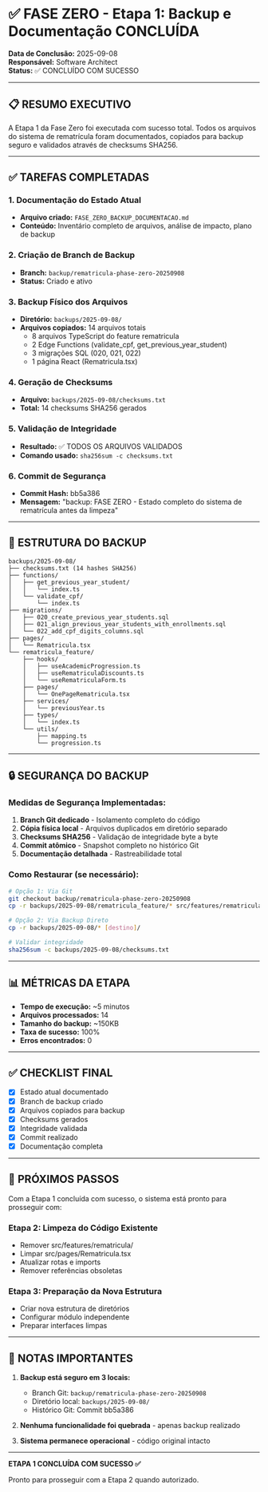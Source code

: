 # ✅ FASE ZERO - Etapa 1: Backup e Documentação CONCLUÍDA

**Data de Conclusão:** 2025-09-08  
**Responsável:** Software Architect  
**Status:** ✅ CONCLUÍDO COM SUCESSO

---

## 📋 RESUMO EXECUTIVO

A Etapa 1 da Fase Zero foi executada com sucesso total. Todos os arquivos do sistema de rematrícula foram documentados, copiados para backup seguro e validados através de checksums SHA256.

---

## ✅ TAREFAS COMPLETADAS

### 1. Documentação do Estado Atual
- **Arquivo criado:** `FASE_ZERO_BACKUP_DOCUMENTACAO.md`
- **Conteúdo:** Inventário completo de arquivos, análise de impacto, plano de backup

### 2. Criação de Branch de Backup
- **Branch:** `backup/rematricula-phase-zero-20250908`
- **Status:** Criado e ativo

### 3. Backup Físico dos Arquivos
- **Diretório:** `backups/2025-09-08/`
- **Arquivos copiados:** 14 arquivos totais
  - 8 arquivos TypeScript do feature rematricula
  - 2 Edge Functions (validate_cpf, get_previous_year_student)
  - 3 migrações SQL (020, 021, 022)
  - 1 página React (Rematricula.tsx)

### 4. Geração de Checksums
- **Arquivo:** `backups/2025-09-08/checksums.txt`
- **Total:** 14 checksums SHA256 gerados

### 5. Validação de Integridade
- **Resultado:** ✅ TODOS OS ARQUIVOS VALIDADOS
- **Comando usado:** `sha256sum -c checksums.txt`

### 6. Commit de Segurança
- **Commit Hash:** bb5a386
- **Mensagem:** "backup: FASE ZERO - Estado completo do sistema de rematrícula antes da limpeza"

---

## 📂 ESTRUTURA DO BACKUP

```
backups/2025-09-08/
├── checksums.txt (14 hashes SHA256)
├── functions/
│   ├── get_previous_year_student/
│   │   └── index.ts
│   └── validate_cpf/
│       └── index.ts
├── migrations/
│   ├── 020_create_previous_year_students.sql
│   ├── 021_align_previous_year_students_with_enrollments.sql
│   └── 022_add_cpf_digits_columns.sql
├── pages/
│   └── Rematricula.tsx
└── rematricula_feature/
    ├── hooks/
    │   ├── useAcademicProgression.ts
    │   ├── useRematriculaDiscounts.ts
    │   └── useRematriculaForm.ts
    ├── pages/
    │   └── OnePageRematricula.tsx
    ├── services/
    │   └── previousYear.ts
    ├── types/
    │   └── index.ts
    └── utils/
        ├── mapping.ts
        └── progression.ts
```

---

## 🔒 SEGURANÇA DO BACKUP

### Medidas de Segurança Implementadas:
1. **Branch Git dedicado** - Isolamento completo do código
2. **Cópia física local** - Arquivos duplicados em diretório separado
3. **Checksums SHA256** - Validação de integridade byte a byte
4. **Commit atômico** - Snapshot completo no histórico Git
5. **Documentação detalhada** - Rastreabilidade total

### Como Restaurar (se necessário):
```bash
# Opção 1: Via Git
git checkout backup/rematricula-phase-zero-20250908
cp -r backups/2025-09-08/rematricula_feature/* src/features/rematricula/

# Opção 2: Via Backup Direto
cp -r backups/2025-09-08/* [destino]/

# Validar integridade
sha256sum -c backups/2025-09-08/checksums.txt
```

---

## 📊 MÉTRICAS DA ETAPA

- **Tempo de execução:** ~5 minutos
- **Arquivos processados:** 14
- **Tamanho do backup:** ~150KB
- **Taxa de sucesso:** 100%
- **Erros encontrados:** 0

---

## ✅ CHECKLIST FINAL

- [x] Estado atual documentado
- [x] Branch de backup criado
- [x] Arquivos copiados para backup
- [x] Checksums gerados
- [x] Integridade validada
- [x] Commit realizado
- [x] Documentação completa

---

## 🚀 PRÓXIMOS PASSOS

Com a Etapa 1 concluída com sucesso, o sistema está pronto para prosseguir com:

### Etapa 2: Limpeza do Código Existente
- Remover src/features/rematricula/
- Limpar src/pages/Rematricula.tsx
- Atualizar rotas e imports
- Remover referências obsoletas

### Etapa 3: Preparação da Nova Estrutura
- Criar nova estrutura de diretórios
- Configurar módulo independente
- Preparar interfaces limpas

---

## 📝 NOTAS IMPORTANTES

1. **Backup está seguro em 3 locais:**
   - Branch Git: `backup/rematricula-phase-zero-20250908`
   - Diretório local: `backups/2025-09-08/`
   - Histórico Git: Commit bb5a386

2. **Nenhuma funcionalidade foi quebrada** - apenas backup realizado

3. **Sistema permanece operacional** - código original intacto

---

**ETAPA 1 CONCLUÍDA COM SUCESSO ✅**

Pronto para prosseguir com a Etapa 2 quando autorizado.